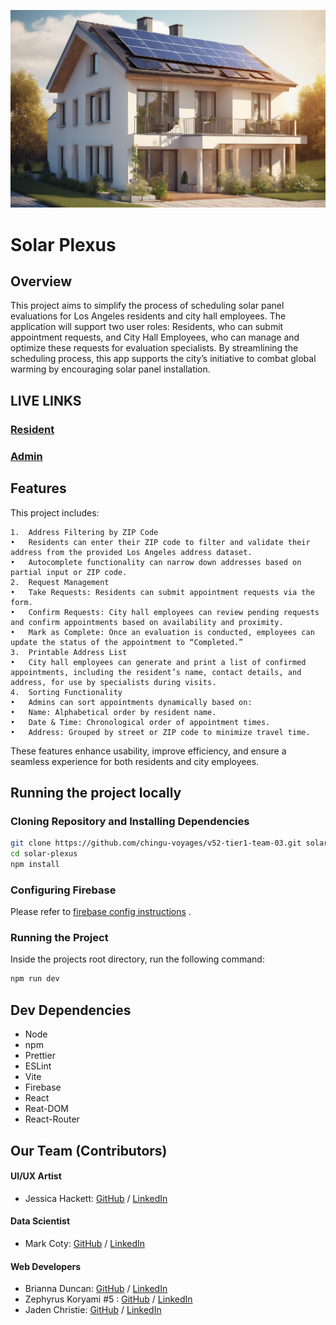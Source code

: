 ![solar-panel_ai-img](images/solar-panal-ai_gen_img.png)

# Solar Plexus

## Overview

This project aims to simplify the process of scheduling solar panel evaluations for Los Angeles residents and city hall employees. The application will support two user roles: Residents, who can submit appointment requests, and City Hall Employees, who can manage and optimize these requests for evaluation specialists. By streamlining the scheduling process, this app supports the city’s initiative to combat global warming by encouraging solar panel installation.

## LIVE LINKS

### [Resident](https://v52--solar-panel-project.web.app/)

### [Admin](https://v52--solar-panel-project.web.app/admin)

## Features
This project includes:

	1.	Address Filtering by ZIP Code
	•	Residents can enter their ZIP code to filter and validate their address from the provided Los Angeles address dataset.
	•	Autocomplete functionality can narrow down addresses based on partial input or ZIP code.
	2.	Request Management
	•	Take Requests: Residents can submit appointment requests via the form.
	•	Confirm Requests: City hall employees can review pending requests and confirm appointments based on availability and proximity.
	•	Mark as Complete: Once an evaluation is conducted, employees can update the status of the appointment to “Completed.”
	3.	Printable Address List
	•	City hall employees can generate and print a list of confirmed appointments, including the resident’s name, contact details, and address, for use by specialists during visits.
	4.	Sorting Functionality
	•	Admins can sort appointments dynamically based on:
	•	Name: Alphabetical order by resident name.
	•	Date & Time: Chronological order of appointment times.
	•	Address: Grouped by street or ZIP code to minimize travel time.

These features enhance usability, improve efficiency, and ensure a seamless experience for both residents and city employees.

## Running the project locally

### Cloning Repository and Installing Dependencies

```sh
git clone https://github.com/chingu-voyages/v52-tier1-team-03.git solar-plexus
cd solar-plexus
npm install
```

### Configuring Firebase

Please refer to [firebase config instructions](docs/firebase_config.md) .

### Running the Project

Inside the projects root directory, run the following command:

```sh
npm run dev
```

## Dev Dependencies

-   Node
-   npm
-   Prettier
-   ESLint
-   Vite
-   Firebase
-   React
-   Reat-DOM
-   React-Router

## Our Team (Contributors)

#### UI/UX Artist

-   Jessica Hackett: [GitHub](https://github.com/mooglemoxie0018)
    / [LinkedIn](https://www.linkedin.com/in/jessica-hackett-6725a4325/?trk=opento_sprofile_topcard.)

#### Data Scientist

-   Mark Coty: [GitHub](https://github.com/markcoty) / [LinkedIn](https://www.linkedin.com/in/mark-c-875b00286/.)

#### Web Developers

-   Brianna Duncan: [GitHub](https://github.com/BriannaD23) / [LinkedIn](https://www.linkedin.com/in/briannaduncan)
-   Zephyrus Koryami #5 : [GitHub](https://github.com/sokuenryan)
    / [LinkedIn](https://www.linkedin.com/in/sokuenryan/.)
-   Jaden Christie: [GitHub](https://github.com/jsvolta) / [LinkedIn](https://www.linkedin.com/in/jadenchristie)
